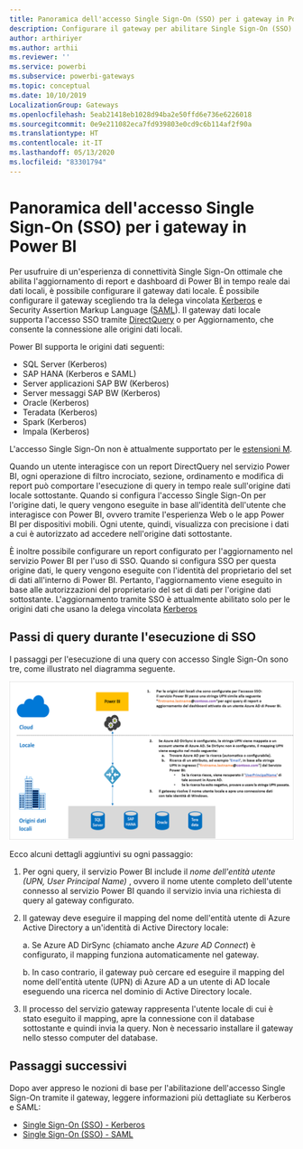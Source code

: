 ```yaml
---
title: Panoramica dell'accesso Single Sign-On (SSO) per i gateway in Power BI
description: Configurare il gateway per abilitare Single Sign-On (SSO) da Power BI alle origini dati locali.
author: arthiriyer
ms.author: arthii
ms.reviewer: ''
ms.service: powerbi
ms.subservice: powerbi-gateways
ms.topic: conceptual
ms.date: 10/10/2019
LocalizationGroup: Gateways
ms.openlocfilehash: 5eab21418eb1028d94ba2e50ffd6e736e6226018
ms.sourcegitcommit: 0e9e211082eca7fd939803e0cd9c6b114af2f90a
ms.translationtype: HT
ms.contentlocale: it-IT
ms.lasthandoff: 05/13/2020
ms.locfileid: "83301794"
---
```

# <a name="overview-of-single-sign-on-sso-for-gateways-in-power-bi"></a>Panoramica dell'accesso Single Sign-On (SSO) per i gateway in Power BI

Per usufruire di un'esperienza di connettività Single Sign-On ottimale che abilita l'aggiornamento di report e dashboard di Power BI in tempo reale dai dati locali, è possibile configurare il gateway dati locale. È possibile configurare il gateway scegliendo tra la delega vincolata [Kerberos](service-gateway-sso-kerberos.md) e Security Assertion Markup Language ([SAML](service-gateway-sso-saml.md)). Il gateway dati locale supporta l'accesso SSO tramite [DirectQuery](desktop-directquery-about.md) o per Aggiornamento, che consente la connessione alle origini dati locali. 

Power BI supporta le origini dati seguenti:

* SQL Server (Kerberos)
* SAP HANA (Kerberos e SAML)
* Server applicazioni SAP BW (Kerberos)
* Server messaggi SAP BW (Kerberos) 
* Oracle (Kerberos) 
* Teradata (Kerberos)
* Spark (Kerberos)
* Impala (Kerberos)

L'accesso Single Sign-On non è attualmente supportato per le [estensioni M](https://github.com/microsoft/DataConnectors/blob/master/docs/m-extensions.md).

Quando un utente interagisce con un report DirectQuery nel servizio Power BI, ogni operazione di filtro incrociato, sezione, ordinamento e modifica di report può comportare l'esecuzione di query in tempo reale sull'origine dati locale sottostante. Quando si configura l'accesso Single Sign-On per l'origine dati, le query vengono eseguite in base all'identità dell'utente che interagisce con Power BI, ovvero tramite l'esperienza Web o le app Power BI per dispositivi mobili. Ogni utente, quindi, visualizza con precisione i dati a cui è autorizzato ad accedere nell'origine dati sottostante. 

È inoltre possibile configurare un report configurato per l'aggiornamento nel servizio Power BI per l'uso di SSO. Quando si configura SSO per questa origine dati, le query vengono eseguite con l'identità del proprietario del set di dati all'interno di Power BI. Pertanto, l'aggiornamento viene eseguito in base alle autorizzazioni del proprietario del set di dati per l'origine dati sottostante. L'aggiornamento tramite SSO è attualmente abilitato solo per le origini dati che usano la delega vincolata [Kerberos](service-gateway-sso-kerberos.md) 

## <a name="query-steps-when-running-sso"></a>Passi di query durante l'esecuzione di SSO

I passaggi per l'esecuzione di una query con accesso Single Sign-On sono tre, come illustrato nel diagramma seguente.

![Passi di query SSO](media/service-gateway-sso-overview/sso-query-steps.png)

Ecco alcuni dettagli aggiuntivi su ogni passaggio:

1. Per ogni query, il servizio Power BI include il *nome dell'entità utente (UPN, User Principal Name)* , ovvero il nome utente completo dell'utente connesso al servizio Power BI quando il servizio invia una richiesta di query al gateway configurato.

2. Il gateway deve eseguire il mapping del nome dell'entità utente di Azure Active Directory a un'identità di Active Directory locale:

   a. Se Azure AD DirSync (chiamato anche *Azure AD Connect*) è configurato, il mapping funziona automaticamente nel gateway.

   b.  In caso contrario, il gateway può cercare ed eseguire il mapping del nome dell'entità utente (UPN) di Azure AD a un utente di AD locale eseguendo una ricerca nel dominio di Active Directory locale.

3. Il processo del servizio gateway rappresenta l'utente locale di cui è stato eseguito il mapping, apre la connessione con il database sottostante e quindi invia la query. Non è necessario installare il gateway nello stesso computer del database.

## <a name="next-steps"></a>Passaggi successivi

Dopo aver appreso le nozioni di base per l'abilitazione dell'accesso Single Sign-On tramite il gateway, leggere informazioni più dettagliate su Kerberos e SAML:

* [Single Sign-On (SSO) - Kerberos](service-gateway-sso-kerberos.md)
* [Single Sign-On (SSO) - SAML](service-gateway-sso-saml.md)

